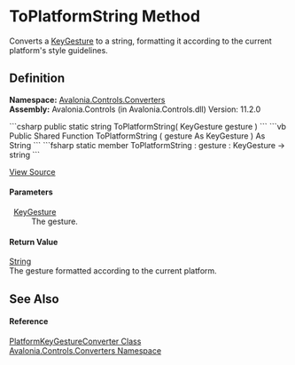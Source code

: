 # ToPlatformString Method


Converts a <a href="T_Avalonia_Input_KeyGesture">KeyGesture</a> to a string, formatting it according to the current platform's style guidelines.



## Definition
**Namespace:** <a href="N_Avalonia_Controls_Converters">Avalonia.Controls.Converters</a>  
**Assembly:** Avalonia.Controls (in Avalonia.Controls.dll) Version: 11.2.0

<Tabs groupId="api-code-preview">
<TabItem value="csharp" label="C#">
```csharp
public static string ToPlatformString(
	KeyGesture gesture
)
```
</TabItem>
<TabItem value="vb" label="VB">
```vb
Public Shared Function ToPlatformString ( 
	gesture As KeyGesture
) As String
```
</TabItem>
<TabItem value="fsharp" label="F#">
```fsharp
static member ToPlatformString : 
        gesture : KeyGesture -> string 
```
</TabItem>
</Tabs>



<a href="https://github.com/AvaloniaUI/Avalonia/tree/master/src/Avalonia.Controls/Converters/PlatformKeyGestureConverter.cs#L44" title="View the source code">View Source</a>



#### Parameters
<dl><dt>  <a href="T_Avalonia_Input_KeyGesture">KeyGesture</a></dt><dd>The gesture.</dd></dl>

#### Return Value
<a href="https://learn.microsoft.com/dotnet/api/system.string" target="_blank" rel="noopener noreferrer">String</a>  
The gesture formatted according to the current platform.

## See Also


#### Reference
<a href="T_Avalonia_Controls_Converters_PlatformKeyGestureConverter">PlatformKeyGestureConverter Class</a>  
<a href="N_Avalonia_Controls_Converters">Avalonia.Controls.Converters Namespace</a>  
